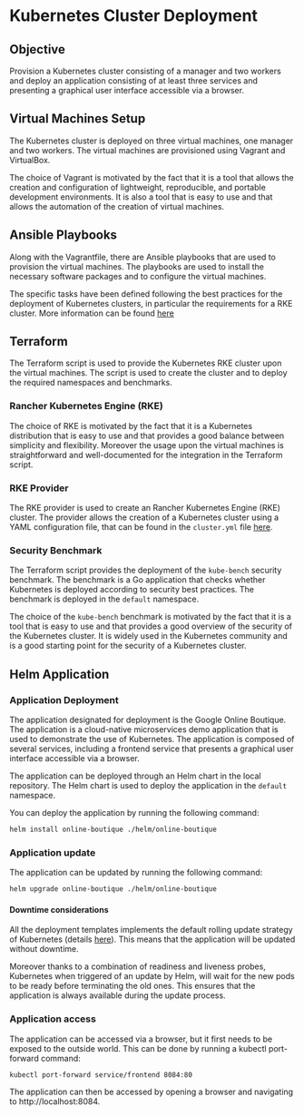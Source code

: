 # Kubernetes Cluster Deployment

## Objective

Provision a Kubernetes cluster consisting of a manager and
two workers and deploy an application consisting of at least three services and
presenting a graphical user interface accessible via a browser.

## Virtual Machines Setup

The Kubernetes cluster is deployed on three virtual machines, one manager and two workers. The virtual machines are provisioned using Vagrant and VirtualBox.

The choice of Vagrant is motivated by the fact that it is a tool that allows the creation and configuration of lightweight, reproducible, and portable development environments. It is also a tool that is easy to use and that allows the automation of the creation of virtual machines.

## Ansible Playbooks

Along with the Vagrantfile, there are Ansible playbooks that are used to provision the virtual machines. The playbooks are used to install the necessary software packages and to configure the virtual machines.

The specific tasks have been defined following the best practices for the deployment of Kubernetes clusters, in particular the requirements for a RKE cluster. More information can be found [here](https://rke.docs.rancher.com/os#general-linux-requirements)

## Terraform

The Terraform script is used to provide the Kubernetes RKE cluster upon the virtual machines. The script is used to create the cluster and to deploy the required namespaces and benchmarks.

### Rancher Kubernetes Engine (RKE)

The choice of RKE is motivated by the fact that it is a Kubernetes distribution that is easy to use and that provides a good balance between simplicity and flexibility. Moreover the usage upon the virtual machines is straightforward and well-documented for the integration in the Terraform script.

### RKE Provider

The RKE provider is used to create an Rancher Kubernetes Engine (RKE) cluster. The provider allows the creation of a Kubernetes cluster using a YAML configuration file, that can be found in the `cluster.yml` file [here](./terraform/cluster.yaml).

### Security Benchmark

The Terraform script provides the deployment of the `kube-bench` security benchmark. The benchmark is a Go application that checks whether Kubernetes is deployed according to security best practices. The benchmark is deployed in the `default` namespace.

The choice of the `kube-bench` benchmark is motivated by the fact that it is a tool that is easy to use and that provides a good overview of the security of the Kubernetes cluster. It is widely used in the Kubernetes community and is a good starting point for the security of a Kubernetes cluster.

## Helm Application

### Application Deployment

The application designated for deployment is the Google Online Boutique. The application is a cloud-native microservices demo application that is used to demonstrate the use of Kubernetes. The application is composed of several services, including a frontend service that presents a graphical user interface accessible via a browser.

The application can be deployed through an Helm chart in the local repository. The Helm chart is used to deploy the application in the `default` namespace.

You can deploy the application by running the following command:

```bash
helm install online-boutique ./helm/online-boutique
```

### Application update

The application can be updated by running the following command:

```bash
helm upgrade online-boutique ./helm/online-boutique
```

#### Downtime considerations

All the deployment templates implements the default rolling update strategy of Kubernetes (details [here](https://kubernetes.io/docs/concepts/workloads/controllers/deployment/#strategy)). This means that the application will be updated without downtime.

Moreover thanks to a combination of readiness and liveness probes, Kubernetes when triggered of an update by Helm, will wait for the new pods to be ready before terminating the old ones. This ensures that the application is always available during the update process.

### Application access

The application can be accessed via a browser, but it first needs to be exposed to the outside world. This can be done by running a kubectl port-forward command:

```bash
kubectl port-forward service/frontend 8084:80
```

The application can then be accessed by opening a browser and navigating to http://localhost:8084.
